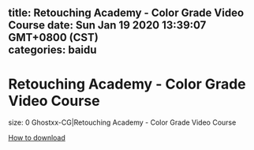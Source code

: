 
title: Retouching Academy - Color Grade Video Course
date: Sun Jan 19 2020 13:39:07 GMT+0800 (CST)    
categories: baidu
---

# Retouching Academy - Color Grade Video Course
size: 0
 Ghostxx-CG|Retouching Academy - Color Grade Video Course
 

[How to download](https://bpcam.bemobtrk.com/go/2ceec3aa-1ca2-46d6-b9ff-aaa5c184517c?jno=5044)